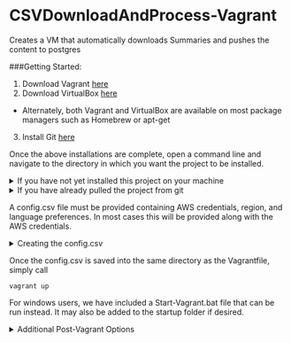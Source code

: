 # CSVDownloadAndProcess-Vagrant
Creates a VM that automatically downloads Summaries and pushes the content to postgres

###Getting Started:

1. Download Vagrant [here](https://www.vagrantup.com/downloads.html)
2. Download VirtualBox [here](https://www.virtualbox.org/wiki/Downloads)
  * Alternately, both Vagrant and VirtualBox are available on most package managers such as Homebrew or apt-get
3. Install Git [here](https://git-scm.com/downloads)

Once the above installations are complete, open a command line and navigate to the directory in which you want the project to be installed. 

<details>
 <summary>If you have not yet installed this project on your machine</summary>
 > ~~~
 > git clone --recursive https://github.com/EDataNow/DaPr-CSVDownloadAndProcessUsingVagrant.git
 > ~~~
 > This will create a folder named DaPr-CSVDownloadAndProcessUsingVagrant in the chosen directory, which you can rename if desired. Once complete, navigate into the directory and move to the next step.  
</details>

<details>
 <summary>If you have already pulled the project from git</summary>
 > Navigate into the project directory (contains the Vagrantfile) and run the following commands:
 > ~~~
 > git submodule init
 > git submodule update
 > ~~~
 > This will update the ruby script to it's latest version.
</details>

A config.csv file must be provided containing AWS credentials, region, and language preferences. In most cases this will be provided along with the AWS credentials.

<details>
 <summary> Creating the config.csv </summary>

> The headers for the config.csv are as follows:

> > User Name,Access Key Id,Secret Access Key,Region,Server,Language,Processor

> The order of these columns does not matter

> ####Required
> - User Name : This is the AWS username, usually an integer matching the Lessee ID on EDataNow
> - Access Key Id : This is used to authenticate your connection to our AWS buckets. If you do not have this, please contact your site administrator or EDN Liaison for the proper credentials.
> - Secret Access Key : As above
> - Region : As above (default is us-east-1)
> - Server : Determines where data is being pulled from. This will match the url used to access your data within our web app (eg. service.edatanow.com)
> - Language : You can see a list of ISO 639-1 language codes here: https://www.loc.gov/standards/iso639-2/php/code_list.php. English is en

> ####Optional
> - Processor : We have provided a ruby script which will process the .csv summaries into the local database, but if you wish to override this with a custom script, you may do so by including it's path here.

> ####Example config.csv

> | User Name | Access Key Id | Secret Access Key | Region    | Server               | Language | Processor |
> |-----------|---------------|-------------------|-----------|----------------------|----------|-----------|
> | 3         | ABC123        | A1B2C3D4E5F6      | us-east-1 | service.edatanow.com | en       |           |
</details>

Once the config.csv is saved into the same directory as the Vagrantfile, simply call
~~~
vagrant up
~~~
For windows users, we have included a Start-Vagrant.bat file that can be run instead. It may also be added to the startup folder if desired.

<details>
<summary>Additional Post-Vagrant Options</summary>

> If the VirtualBox has stopped ('vagrant halt', machine shut down, or power loss) it can be turned back on with the 'vagrant up' command. No other steps are needed, provided the local data has not been altered.

> If you want to run the retrieval script outside the 30min schedule, the script can be called manually with
> ~~~
> vagrant ssh
> ruby /vagrant/script/dapr.rb
> ~~~
> Note: Windows users will have to use PuTTY or similar ssh service in place of the vagrant ssh call 

> To connect to the database using Excel/PowerBI/etc from a Windows machine, you will need the [psqlODBC driver](https://www.postgresql.org/ftp/odbc/versions/msi/). 
</details>
